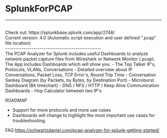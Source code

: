 # SplunkForPCAP
------------------------------------------------
<br>
Check out: https://splunkbase.splunk.com/app/2748/
<br>
Current version: 4.0 (Automatic script execution and user defined ".pcap" file location)
<br>
------------------------------------------------
<br>
The PCAP Analyzer for Splunk includes useful Dashboards to analyze network packet capture files from Wireshark or Network Monitor (.pcap).  The App includes Dashboards which will show you: 
- The Top Talker IP's, Protocols, VLANs, Conversations 
- Detailed overview about IP Conversations, Packet Loss, TCP Error's, Round Trip Time 
- Conversation Sankey Diagram (by Packets, by Bytes, by Destination Port)  
- Microburst Dashboard (Bit timechart) 
- DNS / NFS / HTTP / Keep Alive Communication Dashboards 
- Hop Calculator between two IP's  

ROADMAP 
- Support for more protocols and more use cases 
- Dashboards will change to highlight the most important use cases for troubleshooting.  

FAQ 
https://schwartzdaniel.com/pcap-analyzer-for-splunk-getting-started/
